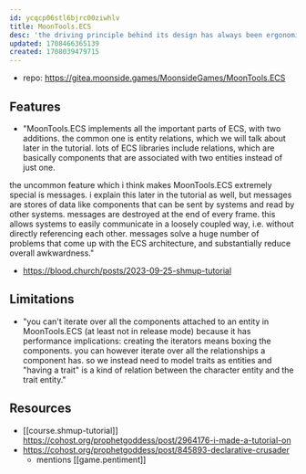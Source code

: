 ```yaml
---
id: ycqcp06stl6bjrc00ziwhlv
title: MoonTools.ECS
desc: 'the driving principle behind its design has always been ergonomics'
updated: 1708466365139
created: 1708039479715
---
```


- repo: https://gitea.moonside.games/MoonsideGames/MoonTools.ECS

## Features

- "MoonTools.ECS implements all the important parts of ECS, with two additions. the common one is entity relations, which we will talk about later in the tutorial. lots of ECS libraries include relations, which are basically components that are associated with two entities instead of just one.

the uncommon feature which i think makes MoonTools.ECS extremely special is messages. i explain this later in the tutorial as well, but messages are stores of data like components that can be sent by systems and read by other systems. messages are destroyed at the end of every frame. this allows systems to easily communicate in a loosely coupled way, i.e. without directly referencing each other. messages solve a huge number of problems that come up with the ECS architecture, and substantially reduce overall awkwardness."
  - https://blood.church/posts/2023-09-25-shmup-tutorial

## Limitations

- "you can't iterate over all the components attached to an entity in MoonTools.ECS (at least not in release mode) because it has performance implications: creating the iterators means boxing the components. you can however iterate over all the relationships a component has. so we instead need to model traits as entities and "having a trait" is a kind of relation between the character entity and the trait entity."


## Resources

- [[course.shmup-tutorial]] https://cohost.org/prophetgoddess/post/2964176-i-made-a-tutorial-on
- https://cohost.org/prophetgoddess/post/845893-declarative-crusader
  - mentions [[game.pentiment]]